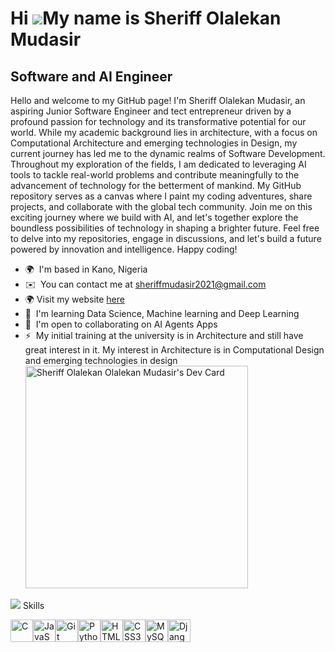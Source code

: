 Hi ![](https://user-images.githubusercontent.com/18350557/176309783-0785949b-9127-417c-8b55-ab5a4333674e.gif)My name is Sheriff Olalekan Mudasir
================================================================================================================================================

Software and AI Engineer
--------------------------------------

Hello and welcome to my GitHub page! I'm Sheriff Olalekan Mudasir, an aspiring Junior Software Engineer and tect entrepreneur driven by a profound passion for technology and its transformative potential for our world. While my academic background lies in architecture, with a focus on Computational Architecture and emerging technologies in Design, my current journey has led me to the dynamic realms of Software Development. Throughout my exploration of the fields, I am dedicated to leveraging AI tools to tackle real-world problems and contribute meaningfully to the advancement of technology for the betterment of mankind. My GitHub repository serves as a canvas where I paint my coding adventures, share projects, and collaborate with the global tech community. Join me on this exciting journey where we build with AI, and let's together explore the boundless possibilities of technology in shaping a brighter future. Feel free to delve into my repositories, engage in discussions, and let's build a future powered by innovation and intelligence. Happy coding!

*   🌍  I'm based in Kano, Nigeria
*   ✉️  You can contact me at [sheriffmudasir2021@gmail.com](mailto:sheriffmudasir2021@gmail.com)
*   🌍  Visit my website [here](https://ambitious-sea-0ea73ee10.5.azurestaticapps.net/)
*   🧠  I'm learning Data Science, Machine learning and Deep Learning
*   🤝  I'm open to collaborating on AI Agents Apps
*   ⚡  My initial training at the university is in Architecture and still have great interest in it. My interest in Architecture is in Computational Design and emerging technologies in design
<a href="https://app.daily.dev/sheriffmudasir"><img src="https://api.daily.dev/devcards/v2/HbtbxB6YWMlw9TgCWHkzV.png?r=bfr&type=default" width="356" alt="Sheriff Olalekan Olalekan Mudasir's Dev Card"/></a>


<a href="https://www.x.com/sheriff_mudasir" target="_blank" rel="noreferrer"><img
                  src="https://img.shields.io/twitter/follow/sheriff_mudasir?logo=twitter&style=for-the-badge&color=0891b2&labelColor=1c1917"
                /></a> Skills 
<p align="left">
<a href="https://docs.microsoft.com/en-us/cpp/?view=msvc-170" target="_blank" rel="noreferrer"><img src="https://raw.githubusercontent.com/danielcranney/readme-generator/main/public/icons/skills/c-colored.svg" width="36" height="36" alt="C" /></a><a href="https://developer.mozilla.org/en-US/docs/Web/JavaScript" target="_blank" rel="noreferrer"><img src="https://raw.githubusercontent.com/danielcranney/readme-generator/main/public/icons/skills/javascript-colored.svg" width="36" height="36" alt="JavaScript" /></a><a href="https://git-scm.com/" target="_blank" rel="noreferrer"><img src="https://raw.githubusercontent.com/danielcranney/readme-generator/main/public/icons/skills/git-colored.svg" width="36" height="36" alt="Git" /></a><a href="https://www.python.org/" target="_blank" rel="noreferrer"><img src="https://raw.githubusercontent.com/danielcranney/readme-generator/main/public/icons/skills/python-colored.svg" width="36" height="36" alt="Python" /></a><a href="https://developer.mozilla.org/en-US/docs/Glossary/HTML5" target="_blank" rel="noreferrer"><img src="https://raw.githubusercontent.com/danielcranney/readme-generator/main/public/icons/skills/html5-colored.svg" width="36" height="36" alt="HTML5" /></a><a href="https://www.w3.org/TR/CSS/#css" target="_blank" rel="noreferrer"><img src="https://raw.githubusercontent.com/danielcranney/readme-generator/main/public/icons/skills/css3-colored.svg" width="36" height="36" alt="CSS3" /></a><a href="https://www.mysql.com/" target="_blank" rel="noreferrer"><img src="https://raw.githubusercontent.com/danielcranney/readme-generator/main/public/icons/skills/mysql-colored.svg" width="36" height="36" alt="MySQL" /></a><a href="https://www.djangoproject.com/" target="_blank" rel="noreferrer"><img src="https://raw.githubusercontent.com/danielcranney/readme-generator/main/public/icons/skills/django-colored.svg" width="36" height="36" alt="Django" /></a>
                    </p>
                    
                  
